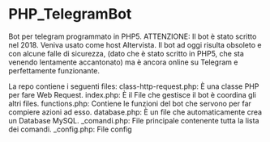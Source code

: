 # PHP_TelegramBot
Bot per telegram programmato in PHP5.
ATTENZIONE: Il bot è stato scritto nel 2018. Veniva usato come host Altervista.
Il bot ad oggi risulta obsoleto e con alcune falle di sicurezza, (dato che è stato scritto in PHP5, che sta venendo lentamente accantonato) ma è ancora online su Telegram e perfettamente funzionante.

La repo contiene i seguenti files:
class-http-request.php: È una classe PHP per fare Web Request.
index.php: È il File che gestisce il bot è coordina gli altri files.
functions.php: Contiene le funzioni del bot che servono per far compiere azioni ad esso.
database.php: È un file che automaticamente crea un Database MySQL.
_comandi.php: File principale contenente tutta la lista dei comandi.
_config.php: File config
